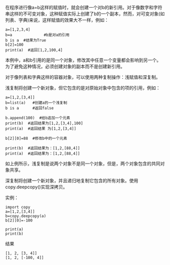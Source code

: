 在程序进行像a=b这样的赋值时，就会创建一个对b的新引用。对于像数字和字符串这样的不可变对象，这种赋值实际上创建了b的一个副本，然而，对可变对象\(如列表、字典\)来说，这样赋值的效果大不一样，例如：

```
a=[1,2,3,4]
b=a              #b是对a的引用
b is a  #结果为True
b[2]=100
print(a)  #返回[1,2,100,4]
```

本例中，a和b引用的是同一个对象，修改其中任意一个变量都会影响到另一个。为了避免这种情况，必须创建对象的副本而不是创建新引用。

对于像列表和字典这样的容器对象，可以使用两种复制操作：浅赋值和深复制。

浅复制将创建一个新对象，但它包含的是对原始对象中包含的项的引用，例如：

```
a=[1,2,[3,4]]
b=list(a)   #创建a的一个浅复制
b is a      #返回false

b.append(100)  #给b追加一个元素
print(b)  #返回结果为[1,2,[3,4],100]
print(a)  #返回结果 为[1,2,[3,4]]

b[2][0]=88  #修改b中的一个元素

print(b)  #返回结果为：[1,2,[88,4]]
print(a)  #返回结果为：[1,2,[88,4]]
```

如上例所示，浅复制是说两个对象不是同一个对象，但是，两个对象包含的共同对象共享。

深复制将创建一个新对象，并且递归地复制它包含的所有对象。使用copy.deepcopy\(\)实现深拷贝。

实例：

```
import copy
a=[1,2,[3,4]]
b=copy.deepcopy(a)
b[2][0]=-100

print(a)
print(b)
```

结果

```
[1, 2, [3, 4]]
[1, 2, [-100, 4]]
```



